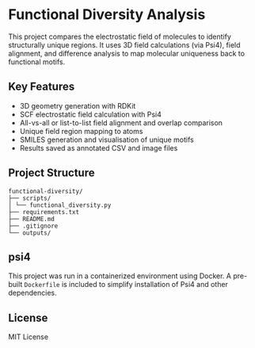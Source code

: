 # Functional Diversity Analysis

This project compares the electrostatic field of molecules to identify structurally unique regions. It uses 3D field calculations (via Psi4), field alignment, and difference analysis to map molecular uniqueness back to functional motifs.

## Key Features
- 3D geometry generation with RDKit
- SCF electrostatic field calculation with Psi4
- All-vs-all or list-to-list field alignment and overlap comparison
- Unique field region mapping to atoms
- SMILES generation and visualisation of unique motifs
- Results saved as annotated CSV and image files

## Project Structure
```
functional-diversity/
├── scripts/
│ └── functional_diversity.py
├── requirements.txt
├── README.md
├── .gitignore
└── outputs/
```

## psi4
This project was run in a containerized environment using Docker. A pre-built `Dockerfile` is included to simplify installation of Psi4 and other dependencies.

## License
MIT License
